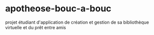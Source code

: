 # apotheose-bouc-a-bouc
projet étudiant d'application de création et gestion de sa bibliothèque virtuelle et du prêt entre amis

